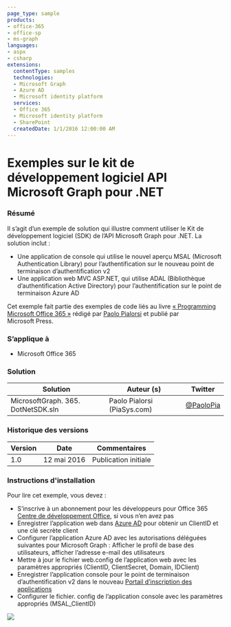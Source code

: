 ```yaml
---
page_type: sample
products:
- office-365
- office-sp
- ms-graph
languages:
- aspx
- csharp
extensions:
  contentType: samples
  technologies:
  - Microsoft Graph
  - Azure AD
  - Microsoft identity platform
  services:
  - Office 365
  - Microsoft identity platform
  - SharePoint
  createdDate: 1/1/2016 12:00:00 AM
---
```

# Exemples sur le kit de développement logiciel API Microsoft Graph pour .NET

### Résumé ###
Il s’agit d’un exemple de solution qui illustre comment utiliser le Kit de développement logiciel
(SDK) de l’API Microsoft Graph pour .NET. La solution inclut :
* Une application de console qui utilise le nouvel aperçu MSAL (Microsoft Authentication Library)
pour l’authentification sur le nouveau point de terminaison d’authentification v2
* Une application web MVC ASP.NET,
qui utilise ADAL (Bibliothèque d’authentification Active Directory) pour l’authentification sur le point de terminaison Azure AD

Cet exemple fait partie des exemples de code liés au livre [« Programming Microsoft Office 365 »](https://www.microsoftpressstore.com/store/programming-microsoft-office-365-includes-current-book-9781509300914) rédigé par [Paolo Pialorsi](https://twitter.com/PaoloPia) et publié par Microsoft Press.

### S’applique à ###
-  Microsoft Office 365

### Solution ###
Solution | Auteur (s) | Twitter
---------|-----------|--------
MicrosoftGraph. 365. DotNetSDK.sln | Paolo Pialorsi (PiaSys.com) | [@PaoloPia](https://twitter.com/PaoloPia)

### Historique des versions ###
Version | Date | Commentaires
---------| -----| --------
1.0 | 12 mai 2016 | Publication initiale

### Instructions d'installation ###
Pour lire cet exemple, vous devez :

-  S’inscrive à un abonnement pour les développeurs pour Office 365 [Centre de développement Office](http://dev.office.com/), si vous n’en avez pas
-  Enregistrer l’application web dans [Azure AD](https://manage.windowsazure.com/) pour obtenir un ClientID et une clé secrète client 
-  Configurer l’application Azure AD avec les autorisations déléguées suivantes pour Microsoft Graph : Afficher le profil de base des utilisateurs, afficher l’adresse e-mail des utilisateurs
-  Mettre à jour le fichier web.config de l’application web avec les paramètres appropriés (ClientID, ClientSecret, Domain, IDClient)
-  Enregistrer l’application console pour le point de terminaison d’authentification v2 dans le nouveau [Portail d’inscription des applications](https://apps.dev.microsoft.com/) 
-  Configurer le fichier. config de l’application console avec les paramètres appropriés (MSAL_ClientID)

 
<img src="https://telemetry.sharepointpnp.com/pnp/samples/MicrosoftGraph.Office365.DotNetSDK" />